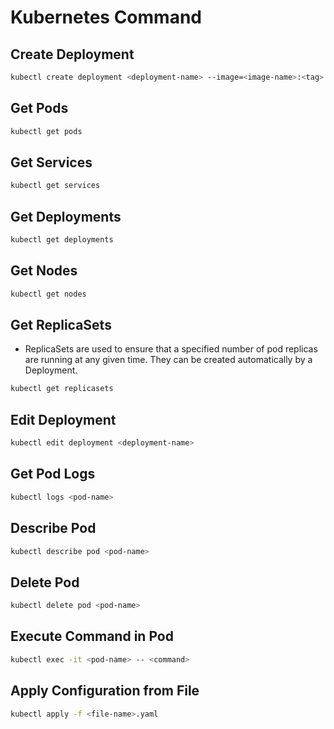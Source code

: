 # Kubernetes Command

## Create Deployment

```bash
kubectl create deployment <deployment-name> --image=<image-name>:<tag>
```

## Get Pods

```bash
kubectl get pods
```

## Get Services

```bash
kubectl get services
```

## Get Deployments

```bash
kubectl get deployments
```

## Get Nodes

```bash
kubectl get nodes
```

## Get ReplicaSets

- ReplicaSets are used to ensure that a specified number of pod replicas are running at any given time. They can be created automatically by a Deployment.

```bash
kubectl get replicasets
```

## Edit Deployment

```bash
kubectl edit deployment <deployment-name>
```

## Get Pod Logs

```bash
kubectl logs <pod-name>
```

## Describe Pod

```bash
kubectl describe pod <pod-name>
```

## Delete Pod

```bash
kubectl delete pod <pod-name>
```

## Execute Command in Pod

```bash
kubectl exec -it <pod-name> -- <command>
```

## Apply Configuration from File

```bash
kubectl apply -f <file-name>.yaml
```
